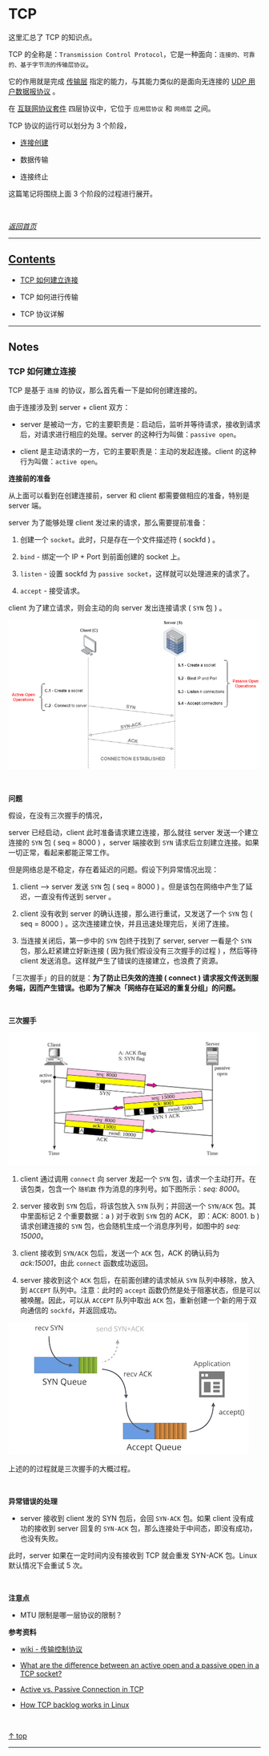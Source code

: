 # TCP

这里汇总了 TCP 的知识点。

TCP 的全称是：`Transmission Control Protocol`，它是一种面向：` 连接的、可靠的、基于字节流的传输层协议 `。

它的作用就是完成 [传输层](https://zh.wikipedia.org/wiki/%E4%BC%A0%E8%BE%93%E5%B1%82) 指定的能力，与其能力类似的是面向无连接的 [UDP 用户数据报协议](https://zh.wikipedia.org/wiki/%E7%94%A8%E6%88%B7%E6%95%B0%E6%8D%AE%E6%8A%A5%E5%8D%8F%E8%AE%AE) 。

在 [互联网协议套件](https://zh.wikipedia.org/wiki/TCP/IP%E5%8D%8F%E8%AE%AE%E6%97%8F) 四层协议中，它位于 ` 应用层协议 ` 和 ` 网络层 ` 之间。

TCP 协议的运行可以划分为 3 个阶段，

-   [连接创建](#tcp-connect)

-   数据传输

-   连接终止

这篇笔记将围绕上面 3 个阶段的过程进行展开。

<br />

 [*返回首页*](https://github.com/xpzouying/learning-notes#contents)

---


## [Contents](contents)

-   <a href="tcp-connect">TCP 如何建立连接</a>

-   TCP 如何进行传输

-   TCP 协议详解

---

## Notes

### <a id="tcp-connect">TCP 如何建立连接</a>

TCP 是基于 ` 连接 ` 的协议，那么首先看一下是如何创建连接的。

由于连接涉及到 server + client 双方：

-   server 是被动一方，它的主要职责是：启动后，监听并等待请求，接收到请求后，对请求进行相应的处理。server 的这种行为叫做：`passive open`。

-   client 是主动请求的一方，它的主要职责是：主动的发起连接。client 的这种行为叫做：`active open`。

**连接前的准备**

从上面可以看到在创建连接前，server 和 client 都需要做相应的准备，特别是 server 端。

server 为了能够处理 client 发过来的请求，那么需要提前准备：

1.  创建一个 `socket`。此时，只是存在一个文件描述符 ( sockfd ) 。

1.  `bind` - 绑定一个 IP + Port 到前面创建的 socket 上。

1.  `listen` - 设置 sockfd 为 `passive socket`，这样就可以处理进来的请求了。

1.  `accept` - 接受请求。

client 为了建立请求，则会主动的向 server 发出连接请求 ( `SYN` 包 ) 。

![active-passive](./assets/ActivePassive.webp)

<br />

**问题**

假设，在没有三次握手的情况，

server 已经启动，client 此时准备请求建立连接，那么就往 server 发送一个建立连接的 `SYN` 包 ( seq = 8000 ) ，server 端接收到 `SYN` 请求后立刻建立连接。如果一切正常，看起来都能正常工作。

但是网络总是不稳定，存在着延迟的问题。假设下列异常情况出现：

1.  client --> server 发送 `SYN` 包 ( seq = 8000 ) 。但是该包在网络中产生了延迟，一直没有传送到 server 。

1.  client 没有收到 server 的确认连接，那么进行重试，又发送了一个 `SYN` 包 ( seq = 8000 ) 。这次连接建立快，并且迅速处理完后，关闭了连接。

1.  当连接关闭后，第一步中的 `SYN` 包终于找到了 server, server 一看是个 `SYN` 包，那么赶紧建立好新连接 ( 因为我们假设没有三次握手的过程 ) ，然后等待 client 发送消息。这样就产生了错误的连接建立，也浪费了资源。

「三次握手」的目的就是：**为了防止已失效的连接 ( connect ) 请求报文传送到服务端，因而产生错误。也即为了解决「网络存在延迟的重复分组」的问题。**

<br />

**三次握手**

![tcp-connect](./assets/tcp_connect.jpeg)

1.  client 通过调用 `connect` 向 server 发起一个 `SYN` 包，请求一个主动打开。在该包类，包含一个 ` 随机数 ` 作为消息的序列号。如下图所示：*seq: 8000*。

1.  server 接收到 `SYN` 包后，将该包放入 `SYN` 队列；并回送一个 `SYN/ACK` 包。其中里面标记 2 个重要数据：a ) 对于收到 `SYN` 包的 ACK， 即：ACK: 8001. b ) 请求创建连接的 `SYN` 包，也会随机生成一个消息序列号，如图中的 *seq: 15000*。

1.  client 接收到 `SYN/ACK` 包后，发送一个 `ACK` 包，ACK 的确认码为 *ack:15001*，由此 `connect` 函数成功返回。

1.  server 接收到这个 `ACK` 包后，在前面创建的请求帧从 `SYN` 队列中移除，放入到 `ACCEPT` 队列中。注意：此时的 `accept` 函数仍然是处于阻塞状态，但是可以被唤醒。因此，可以从 `ACCEPT` 队列中取出 `ACK` 包，重新创建一个新的用于双向通信的 `sockfd`，并返回成功。

![syn-accept-queue](./assets/46323_all-1.jpeg)

上述的的过程就是三次握手的大概过程。


<br />

**异常错误的处理**

-   server 接收到 client 发的 SYN 包后，会回 `SYN-ACK` 包。如果 client 没有成功的接收到 server 回复的 `SYN-ACK` 包，那么连接处于中间态，即没有成功，也没有失败。

此时，server 如果在一定时间内没有接收到 TCP 就会重发 SYN-ACK 包。Linux 默认情况下会重试 5 次。

<br />

**注意点**

-   MTU 限制是哪一层协议的限制？

**参考资料**

-   [wiki - 传输控制协议](https://zh.wikipedia.org/wiki/%E4%BC%A0%E8%BE%93%E6%8E%A7%E5%88%B6%E5%8D%8F%E8%AE%AE)

-   [What are the difference between an active open and a passive open in a TCP socket?](https://stackoverflow.com/questions/29335144/what-are-the-difference-between-an-active-open-and-a-passive-open-in-a-tcp-socke)

-   [Active vs. Passive Connection in TCP](https://www.baeldung.com/cs/tcp-active-vs-passive)

-   [How TCP backlog works in Linux](https://veithen.io/2014/01/01/how-tcp-backlog-works-in-linux.html)

<br />

 [↑ top](#contents)

<hr />
